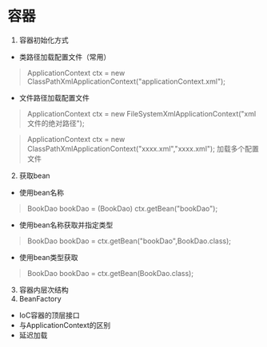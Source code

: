 # 容器
1. 容器初始化方式

* 类路径加载配置文件（常用）
> ApplicationContext ctx = new ClassPathXmlApplicationContext("applicationContext.xml");
* 文件路径加载配置文件
> ApplicationContext ctx = new FileSystemXmlApplicationContext("xml文件的绝对路径");

> ApplicationContext ctx = new ClassPathXmlApplicationContext("xxxx.xml","xxxx.xml");   加载多个配置文件

2. 获取bean

* 使用bean名称
> BookDao bookDao = (BookDao) ctx.getBean("bookDao");
* 使用bean名称获取并指定类型
> BookDao bookDao = ctx.getBean("bookDao",BookDao.class);
* 使用bean类型获取
> BookDao bookDao = ctx.getBean(BookDao.class);

3. 容器内层次结构
4. BeanFactory
* IoC容器的顶层接口
* 与ApplicationContext的区别
* 延迟加载